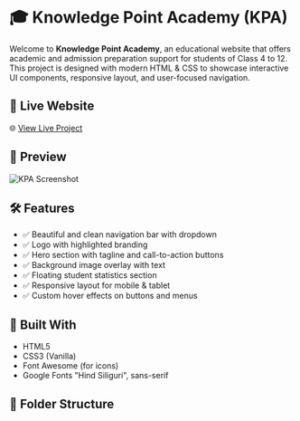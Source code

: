 # 🎓 Knowledge Point Academy (KPA)

Welcome to **Knowledge Point Academy**, an educational website that offers academic and admission preparation support for students of Class 4 to 12. This project is designed with modern HTML & CSS to showcase interactive UI components, responsive layout, and user-focused navigation.

## 🔗 Live Website
🌐 [View Live Project](https://yourusername.github.io/project-folder-name)

## 📸 Preview

![KPA Screenshot](File/screenshot.png)

## 🛠️ Features

- ✅ Beautiful and clean navigation bar with dropdown
- ✅ Logo with highlighted branding
- ✅ Hero section with tagline and call-to-action buttons
- ✅ Background image overlay with text
- ✅ Floating student statistics section
- ✅ Responsive layout for mobile & tablet
- ✅ Custom hover effects on buttons and menus

## 🧱 Built With

- HTML5  
- CSS3 (Vanilla)  
- Font Awesome (for icons)  
- Google Fonts "Hind Siliguri", sans-serif

## 📁 Folder Structure

